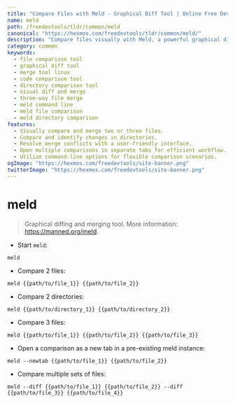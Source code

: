 ```yaml
---
title: "Compare Files with Meld - Graphical Diff Tool | Online Free DevTools by Hexmos"
name: meld
path: /freedevtools/tldr/common/meld
canonical: "https://hexmos.com/freedevtools/tldr/common/meld/"
description: "Compare files visually with Meld, a powerful graphical diff and merge tool.  Resolve conflicts and track changes between files and directories easily. Free online tool, no registration required."
category: common
keywords:
  - file comparison tool
  - graphical diff tool
  - merge tool linux
  - code comparison tool
  - directory comparison tool
  - visual diff and merge
  - three-way file merge
  - meld command line
  - meld file comparison
  - meld directory comparison
features:
  - Visually compare and merge two or three files.
  - Compare and identify changes in directories.
  - Resolve merge conflicts with a user-friendly interface.
  - Open multiple comparisons in separate tabs for efficient workflow.
  - Utilize command-line options for flexible comparison scenarios.
ogImage: "https://hexmos.com/freedevtools/site-banner.png"
twitterImage: "https://hexmos.com/freedevtools/site-banner.png"
---
```


# meld

> Graphical diffing and merging tool.
> More information: <https://manned.org/meld>.

- Start `meld`:

`meld`

- Compare 2 files:

`meld {{path/to/file_1}} {{path/to/file_2}}`

- Compare 2 directories:

`meld {{path/to/directory_1}} {{path/to/directory_2}}`

- Compare 3 files:

`meld {{path/to/file_1}} {{path/to/file_2}} {{path/to/file_3}}`

- Open a comparison as a new tab in a pre-existing meld instance:

`meld --newtab {{path/to/file_1}} {{path/to/file_2}}`

- Compare multiple sets of files:

`meld --diff {{path/to/file_1}} {{path/to/file_2}} --diff {{path/to/file_3}} {{path/to/file_4}}`
